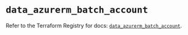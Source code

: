 # `data_azurerm_batch_account`

Refer to the Terraform Registry for docs: [`data_azurerm_batch_account`](https://registry.terraform.io/providers/hashicorp/azurerm/3.98.0/docs/data-sources/batch_account).
